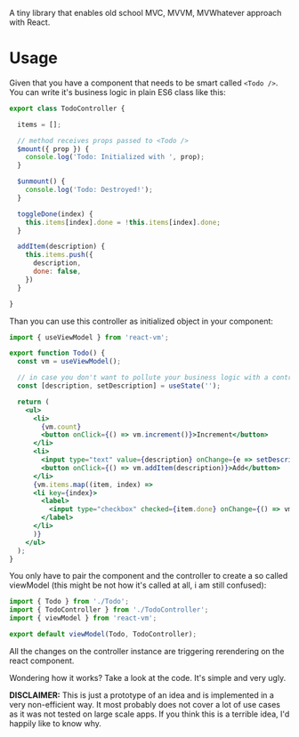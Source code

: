 A tiny library that enables old school MVC, MVVM, MVWhatever approach with React.

# Usage

Given that you have a component that needs to be smart called `<Todo />`. You can write it's business logic in plain ES6 class like this:

```js
export class TodoController {

  items = [];

  // method receives props passed to <Todo />
  $mount({ prop }) {
    console.log('Todo: Initialized with ', prop);
  }

  $unmount() {
    console.log('Todo: Destroyed!');
  }

  toggleDone(index) {
    this.items[index].done = !this.items[index].done;
  }

  addItem(description) {
    this.items.push({
      description,
      done: false,
    })
  }

}
```

Than you can use this controller as initialized object in your component:

```jsx
import { useViewModel } from 'react-vm';

export function Todo() {
  const vm = useViewModel();

  // in case you don't want to pollute your business logic with a controlled input
  const [description, setDescription] = useState('');

  return (
    <ul>
      <li>
        {vm.count}
        <button onClick={() => vm.increment()}>Increment</button>
      </li>
      <li>
        <input type="text" value={description} onChange={e => setDescription(e.target.value)} />
        <button onClick={() => vm.addItem(description)}>Add</button>
      </li>
      {vm.items.map((item, index) =>
      <li key={index}>
        <label>
          <input type="checkbox" checked={item.done} onChange={() => vm.toggleDone(index)} /> {item.description}
        </label>
      </li>
      )}
    </ul>
  );
}
```

You only have to pair the component and the controller to create a so called viewModel (this might be not how it's called at all, i am still confused):

```js
import { Todo } from './Todo';
import { TodoController } from './TodoController';
import { viewModel } from 'react-vm';

export default viewModel(Todo, TodoController);
```

All the changes on the controller instance are triggering rerendering on the react component.

Wondering how it works? Take a look at the code. It's simple and very ugly.

**DISCLAIMER:** This is just a prototype of an idea and is implemented in a very non-efficient way. It most probably does not cover a lot of use cases as it was not tested on large scale apps. If you think this is a terrible idea, I'd happily like to know why.

